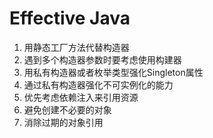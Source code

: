 # Effective Java
1.  用静态工厂方法代替构造器
2.  遇到多个构造器参数时要考虑使用构建器
3.  用私有构造器或者枚举类型强化Singleton属性
4.  通过私有构造器强化不可实例化的能力
5.  优先考虑依赖注入来引用资源
6.  避免创建不必要的对象
7.  消除过期的对象引用

